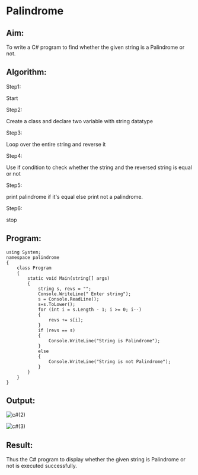 # Palindrome


## Aim:
To write a C# program to find whether the given string is a Palindrome or not.
## Algorithm:
Step1:

Start

Step2:

Create a class and declare two variable with string datatype

Step3:

Loop over the entire string and reverse it

Step4:

Use if condition to check whether the string and the reversed string is equal or not

Step5:

print palindrome if it's equal else print not a palindrome.

Step6:

stop

## Program:
```
using System;
namespace palindrome
{
    class Program
    {
        static void Main(string[] args)
        {
            string s, revs = "";
            Console.WriteLine(" Enter string");
            s = Console.ReadLine();
            s=s.ToLower();
            for (int i = s.Length - 1; i >= 0; i--)
            {
                revs += s[i];
            }
            if (revs == s)
            {
                Console.WriteLine("String is Palindrome");
            }
            else
            {
                Console.WriteLine("String is not Palindrome");
            }
        }
    }
}
```

## Output:

![c#(2)](https://user-images.githubusercontent.com/75235233/163826396-b3087162-d1af-4a95-9045-40ce4d1ac05c.png)

![c#(3)](https://user-images.githubusercontent.com/75235233/163826414-20765532-46d1-48e8-9d98-79fdea1f8e73.png)


## Result:
Thus the C# program to display whether the given string is Palindrome or not is executed successfully.
